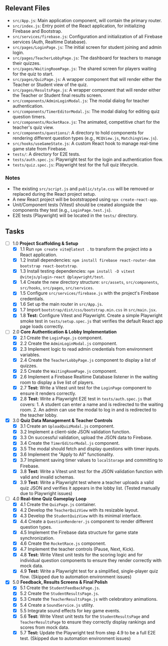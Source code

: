 ## Relevant Files

- `src/App.js`: Main application component, will contain the primary router.
- `src/index.js`: Entry point of the React application, for initializing Firebase and Bootstrap.
- `src/services/firebase.js`: Configuration and initialization of all Firebase services (Auth, Realtime Database).
- `src/pages/LoginPage.js`: The initial screen for student joining and admin login.
- `src/pages/TeacherLobbyPage.js`: The dashboard for teachers to manage their quizzes.
- `src/pages/WaitingRoomPage.js`: The shared screen for players waiting for the quiz to start.
- `src/pages/QuizPage.js`: A wrapper component that will render either the Teacher or Student view of the quiz.
- `src/pages/ResultsPage.js`: A wrapper component that will render either the Teacher or Student final results screen.
- `src/components/AdminLoginModal.js`: The modal dialog for teacher authentication.
- `src/components/TimerEditorModal.js`: The modal dialog for editing quiz question timers.
- `src/components/RocketRace.js`: The animated, competitive chart for the teacher's quiz view.
- `src/components/questions/`: A directory to hold components for rendering different question types (e.g., `MCQView.js`, `MatchingView.js`).
- `src/hooks/useGameState.js`: A custom React hook to manage real-time game state from Firebase.
- `tests/`: A directory for E2E tests.
- `tests/auth.spec.js`: Playwright test for the login and authentication flow.
- `tests/quiz.spec.js`: Playwright test for the full quiz lifecycle.

### Notes

- The existing `src/script.js` and `public/style.css` will be removed or replaced during the React project setup.
- A new React project will be bootstrapped using `npx create-react-app`.
- Unit/Component tests (Vitest) should be created alongside the components they test (e.g., `LoginPage.test.js`).
- E2E tests (Playwright) will be located in the `tests/` directory.

## Tasks

- [ ] 1.0 **Project Scaffolding & Setup**
  - [x] 1.1 Run `npm create vite@latest .` to transform the project into a React application.
  - [x] 1.2 Install dependencies: `npm install firebase react-router-dom bootstrap react-bootstrap`.
  - [x] 1.3 Install testing dependencies: `npm install -D vitest @vitejs/plugin-react @playwright/test`.
  - [x] 1.4 Create the new directory structure: `src/assets`, `src/components`, `src/hooks`, `src/pages`, `src/services`.
  - [x] 1.5 Configure `src/services/firebase.js` with the project's Firebase credentials.
  - [x] 1.6 Set up the main router in `src/App.js`.
  - [x] 1.7 Import `bootstrap/dist/css/bootstrap.min.css` in `src/main.jsx`.
  - [x] 1.8 **Test:** Configure Vitest and Playwright. Create a simple Playwright smoke test in `tests/setup.spec.js` that verifies the default React app page loads correctly.

- [ ] 2.0 **Core Authentication & Lobby Implementation**
  - [x] 2.1 Create the `LoginPage.js` component.
  - [x] 2.2 Create the `AdminLoginModal.js` component.
  - [x] 2.3 Implement logic to read admin credentials from environment variables.
  - [x] 2.4 Create the `TeacherLobbyPage.js` component to display a list of quizzes.
  - [x] 2.5 Create the `WaitingRoomPage.js` component.
  - [x] 2.6 Implement a Firebase Realtime Database listener in the waiting room to display a live list of players.
  - [x] 2.7 **Test:** Write a Vitest unit test for the `LoginPage` component to ensure it renders correctly. 
  - [x] 2.8 **Test:** Write a Playwright E2E test in `tests/auth.spec.js` that covers: 1. A student can enter a name and is redirected to the waiting room. 2. An admin can use the modal to log in and is redirected to the teacher lobby.

- [x] 3.0 **Quiz Data Management & Teacher Controls**
  - [x] 3.1 Create an `UploadQuizModal.js` component.
  - [x] 3.2 Implement a client-side JSON validation function.
  - [x] 3.3 On successful validation, upload the JSON data to Firebase.
  - [x] 3.4 Create the `TimerEditorModal.js` component.
  - [x] 3.5 The modal should fetch and display questions with timer inputs.
  - [x] 3.6 Implement the "Apply to All" functionality.
  - [x] 3.7 Implement saving timer values to `localStorage` and committing to Firebase.
  - [x] 3.8 **Test:** Write a Vitest unit test for the JSON validation function with valid and invalid schemas.
  - [x] 3.9 **Test:** Write a Playwright test where a teacher uploads a valid quiz JSON and verifies it appears in the lobby list. (Tested manually due to Playwright issues)

- [ ] 4.0 **Real-time Quiz Gameplay Loop**
  - [x] 4.1 Create the `QuizPage.js` container.
  - [x] 4.2 Develop the `TeacherQuizView` with its resizable layout.
  - [x] 4.3 Develop the `StudentQuizView` with its minimal interface.
  - [x] 4.4 Create a `QuestionRenderer.js` component to render different question types.
  - [x] 4.5 Implement the Firebase data structure for game state synchronization.
  - [x] 4.6 Create the `RocketRace.js` component.
  - [x] 4.7 Implement the teacher controls (Pause, Next, Kick).
  - [x] 4.8 **Test:** Write Vitest unit tests for the scoring logic and for individual question components to ensure they render correctly with mock data.
  - [x] 4.9 **Test:** Write a Playwright test for a simplified, single-player quiz flow. (Skipped due to automation environment issues)

- [x] 5.0 **Feedback, Results Screens & Final Polish**
  - [x] 5.1 Create the `StudentFeedbackPage.js`.
  - [x] 5.2 Create the `StudentResultsPage.js`.
  - [x] 5.3 Create the `TeacherResultsPage.js` with celebratory animations.
  - [x] 5.4 Create a `SoundService.js` utility.
  - [x] 5.5 Integrate sound effects for key game events.
  - [x] 5.6 **Test:** Write Vitest unit tests for the `StudentResultsPage` and `TeacherResultsPage` to ensure they correctly display rankings and scores from mock data.
  - [x] 5.7 **Test:** Update the Playwright test from step 4.9 to be a full E2E test. (Skipped due to automation environment issues)